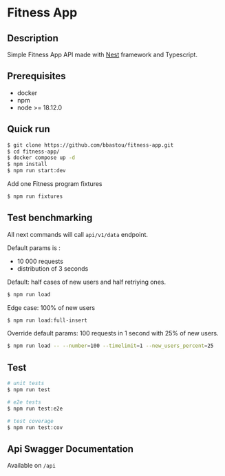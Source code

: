 # Fitness App

## Description

Simple Fitness App API made with [Nest](https://github.com/nestjs/nest) framework and Typescript.

## Prerequisites

- docker
- npm
- node >= 18.12.0

## Quick run

```bash
$ git clone https://github.com/bbastou/fitness-app.git
$ cd fitness-app/
$ docker compose up -d
$ npm install
$ npm run start:dev
```

Add one Fitness program fixtures
```bash
$ npm run fixtures
```

## Test benchmarking

All next commands will call `api/v1/data` endpoint.

Default params is :
- 10 000 requests
- distribution of 3 seconds

Default: half cases of new users and half retriying ones.
```bash
$ npm run load
```

Edge case: 100% of new users
```bash
$ npm run load:full-insert
```

Override default params: 100 requests in 1 second with 25% of new users.
```bash
$ npm run load -- --number=100 --timelimit=1 --new_users_percent=25
```

## Test

```bash
# unit tests
$ npm run test

# e2e tests
$ npm run test:e2e

# test coverage
$ npm run test:cov
```


## Api Swagger Documentation

Available on `/api`

